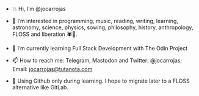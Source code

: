 - 💥 Hi, I’m @jocarrojas
- 👀 I’m interested in programming, music, reading, writing, learning, astronomy, science, physics, sowing, philosophy, history, anthropology, FLOSS and liberation 🕷️🌹.
- 🌱 I’m currently learning Full Stack Development with The Odin Project
- 📫 How to reach me: Telegram, Mastodon and Twitter: @jocarrojas; Email: jocarrojas@tutanota.com

- 💞️ Using Github only during learning. I hope to migrate later to a FLOSS alternative like GitLab.


